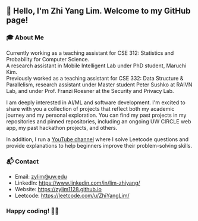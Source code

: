 ## 👋 Hello, I'm Zhi Yang Lim. Welcome to my GitHub page!

### 🎓 About Me
Currently working as a teaching assistant for CSE 312: Statistics and Probability for Computer Science. <br>
A research assistant in Mobile Intelligent Lab under PhD student, Maruchi Kim. <br>
Previously worked as a teaching assistant for CSE 332: Data Structure & Parallelism, research assistant under Master student Peter Sushko at RAIVN Lab, and under Prof. Franzi Roesner at the Security and Privacy Lab.

I am deeply interested in AI/ML and software development. I'm excited to share with you a collection of projects that reflect both my academic journey and my personal exploration. You can find my past projects in my repositories and pinned repositories, including an ongoing UW CIRCLE web app, my past hackathon projects, and others.

In addition, I run a [YouTube channel](https://www.youtube.com/@LeetcodeDailyGrind) where I solve Leetcode questions and provide explanations to help beginners improve their problem-solving skills.

### 📬 Contact
- Email: zylim@uw.edu
- LinkedIn: https://www.linkedin.com/in/lim-zhiyang/
- Website: https://zylim1128.github.io
- Leetcode: https://leetcode.com/u/ZhiYangLim/

<!--
### On GitHub

[![](https://activity-graph.herokuapp.com/graph?username=zylim1128&theme=dracula)](https://github.com/ashutosh00710/github-readme-activity-graph)
![zylim1128's github stats](https://github-readme-stats.vercel.app/api?username=zylim1128&show_icons=true&theme=vue)

![](https://github-readme-stats.vercel.app/api/top-langs/?username=zylim1128&layout=compact&langs_count=6)
-->

### Happy coding! 🚴‍♂️
